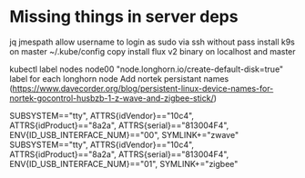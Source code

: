 # Missing things in server deps

jq
jmespath
allow username to login as sudo via ssh without pass
install k9s on master
~/.kube/config copy
install flux v2 binary on localhost and master

kubectl label nodes node00 "node.longhorn.io/create-default-disk=true" label for each longhorn node
Add nortek persistant names  (https://www.davecorder.org/blog/persistent-linux-device-names-for-nortek-gocontrol-husbzb-1-z-wave-and-zigbee-stick/)

SUBSYSTEM=="tty", ATTRS{idVendor}=="10c4", ATTRS{idProduct}=="8a2a", ATTRS{serial}=="813004F4", ENV{ID_USB_INTERFACE_NUM}=="00", SYMLINK+="zwave"
SUBSYSTEM=="tty", ATTRS{idVendor}=="10c4", ATTRS{idProduct}=="8a2a", ATTRS{serial}=="813004F4", ENV{ID_USB_INTERFACE_NUM}=="01", SYMLINK+="zigbee"